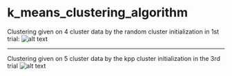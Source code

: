 # k_means_clustering_algorithm

Clustering given on 4 cluster data by the random cluster initialization in 1st trial:
![alt text](https://github.com/sashakttripathi/k_means_clustering_algorithm/blob/main/result-random-centroid-assignment-data-1.png?raw=true)

--------------------------------------------------------------------------------------

Clustering given on 5 cluster data by the kpp cluster initialization in the 3rd trial
![alt text](https://github.com/sashakttripathi/k_means_clustering_algorithm/blob/main/result-kpp-centroid-assignment-data-2.png?raw=true)


